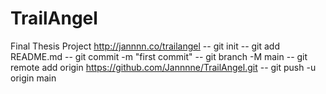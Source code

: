 # TrailAngel
Final Thesis Project
http://jannnn.co/trailangel
-- git init
-- git add README.md
-- git commit -m "first commit"
-- git branch -M main
-- git remote add origin https://github.com/Jannnne/TrailAngel.git
-- git push -u origin main
